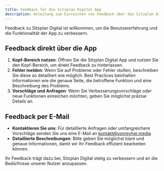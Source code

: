 ```yaml
---
title: Feedback für die Sitzplan Digital App  
description: Anleitung zum Einreichen von Feedback über die Sitzplan Digital App oder per E-Mail.
---
```


Feedback zu Sitzplan Digital ist willkommen, um die Benutzererfahrung und die Funktionalität der App zu verbessern.

## Feedback direkt über die App

1. **Kopf-Bereich nutzen**: Öffnen Sie die Sitzplan Digital App und nutzen Sie den Kopf-Bereich, um direkt Feedback zu hinterlassen.
2. **Fehler melden**: Wenn Sie auf Probleme oder Fehler stoßen, beschreiben Sie diese so detailliert wie möglich. Best Practices beinhalten Informationen wie die genaue Seite, die betroffene Funktion und eine Beschreibung des Problems.
3. **Vorschläge und Anfragen**: Wenn Sie Verbesserungsvorschläge oder neue Funktionen einreichen möchten, geben Sie möglichst präzise Details an.

## Feedback per E-Mail

- **Kontaktieren Sie uns**: Für detaillierte Anfragen oder umfangreichere Vorschläge senden Sie uns eine E-Mail an kontakt@vonreyher.media
- **Detaillierte Beschreibungen**: Bitte geben Sie möglichst klare und genaue Informationen, damit wir Ihr Feedback effizient bearbeiten können.

Ihr Feedback trägt dazu bei, Sitzplan Digital stetig zu verbessern und an die Bedürfnisse unserer Nutzer anzupassen.
